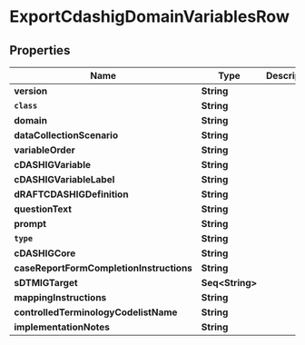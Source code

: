 

# ExportCdashigDomainVariablesRow


## Properties

Name | Type | Description | Notes
------------ | ------------- | ------------- | -------------
**version** | **String** |  |  [optional]
**`class`** | **String** |  |  [optional]
**domain** | **String** |  |  [optional]
**dataCollectionScenario** | **String** |  |  [optional]
**variableOrder** | **String** |  |  [optional]
**cDASHIGVariable** | **String** |  |  [optional]
**cDASHIGVariableLabel** | **String** |  |  [optional]
**dRAFTCDASHIGDefinition** | **String** |  |  [optional]
**questionText** | **String** |  |  [optional]
**prompt** | **String** |  |  [optional]
**`type`** | **String** |  |  [optional]
**cDASHIGCore** | **String** |  |  [optional]
**caseReportFormCompletionInstructions** | **String** |  |  [optional]
**sDTMIGTarget** | **Seq&lt;String&gt;** |  |  [optional]
**mappingInstructions** | **String** |  |  [optional]
**controlledTerminologyCodelistName** | **String** |  |  [optional]
**implementationNotes** | **String** |  |  [optional]



